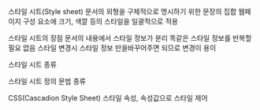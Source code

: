 스타일 시트(Style sheet)
문서의 외형을 구체적으로 명시하기 위한 문장의 집합
웹페이지 구성 요소에 크기, 색깔 등의 스타일을 일괄적으로 적용

스타일 시트의 장점
문서의 내용에서 스타일 정보가 분리
똑같은 스타일 정보를 반복할 필요 없음
스타일 변경시 스타일 정보 만을바꾸어주면 되므로 변경이 용이

스타일 시트 종류

스타일 시트 정의 문법 종류

CSS(Cascadion Style Sheet)
스타일 속성, 속성값으로 스타일 제어
<style type="text/css">(CSS가 표준이여서 <style>만 사용가능)

JSSS(JavaScript Syle Sheet)
Java script로 스타일 정보 제어
<style type="text/JavaScript">

CSS: Cascadion Style Sheet

CSS의 형식
선택자(selector): 속성을 넣고싶은 태그
속성종류(Property): color, font-size, vackground-color
속성값(Value): blue, 12px, navy

속성의 상속
어떠한 태그에 지정된 속성은 그 안에 사용된 태그에도 적용됨

CSS스타일 정보 삽입 방법

1. 웹페이지 <HEAD> 태그 내 정의
웹 페이지에 스타일 정보를 포함시키는 역할
head태그 내에서만 사용 가능

2. 인라인 스타일 정의
body부분에 사용된 태그 내에 속성으로 정의

3. 별도의 style sheet삽입
stylesheet문서의 url로부터 스타일 정보를 읽어 웹 페이지에 적용
확장자를 .css로 해서 파일을 만든다
서버 /var/www/html 디렉토리 위치로 옮긴다
<link rel="STYLESHEET" type="text/css" href="http://ip주소/filename.css>







